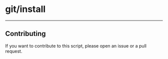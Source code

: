 # git/install

----

## Contributing

If you want to contribute to this script, please open an issue or a pull request.
